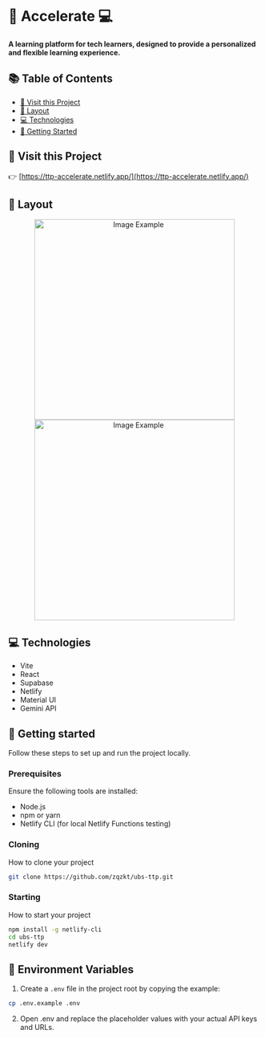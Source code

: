 # 🚀 Accelerate 💻

**A learning platform for tech learners, designed to provide a personalized and flexible learning experience.**

## 📚 Table of Contents

- [📱 Visit this Project](#visit-this-project)
- [🎨 Layout](#layout)
- [💻 Technologies](#technologies)
- [🚀 Getting Started](#getting-started)


## 📱 Visit this Project

👉 [https://ttp-accelerate.netlify.app/](https://ttp-accelerate.netlify.app/)


## 🎨 Layout

<p align="center">
  <img src=".github/example.png" alt="Image Example" width="400px" />
  <img src=".github/example.png" alt="Image Example" width="400px" />
</p>

## 💻 Technologies

- Vite
- React
- Supabase
- Netlify
- Material UI
- Gemini API


## 🚀 Getting started

Follow these steps to set up and run the project locally.


### Prerequisites

Ensure the following tools are installed:

- Node.js
- npm or yarn
- Netlify CLI (for local Netlify Functions testing)
  

### Cloning

How to clone your project

```bash
git clone https://github.com/zqzkt/ubs-ttp.git
```

### Starting

How to start your project

```bash
npm install -g netlify-cli
cd ubs-ttp
netlify dev
```

## 🔐 Environment Variables

1. Create a `.env` file in the project root by copying the example:

```bash
cp .env.example .env
```

2. Open .env and replace the placeholder values with your actual API keys and URLs.
